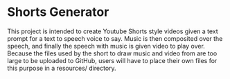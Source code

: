 # Shorts Generator

This project is intended to create Youtube Shorts style videos given a text prompt for a text to speech voice to say. Music is then composited over the speech, and finally the speech with music is given video to play over. Because the files used by the short to draw music and video from are too large to be uploaded to GitHub, users will have to place their own files for this purpose in a resources/ directory.
